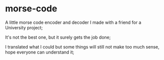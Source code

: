 # morse-code
A little morse code encoder and decoder I made with a friend for a University project;

It's not the best one, but it surely gets the job done;

I translated what I could but some things will still not make too much sense, hope everyone can understand it;
